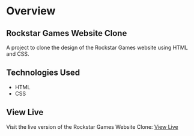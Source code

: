 # Overview
## Rockstar Games Website Clone
A project to clone the design of the Rockstar Games website using HTML and CSS.

## Technologies Used

- HTML
- CSS

## View Live

Visit the live version of the Rockstar Games Website Clone: [View Live](https://swathinktk.github.io/Rockstar/)
